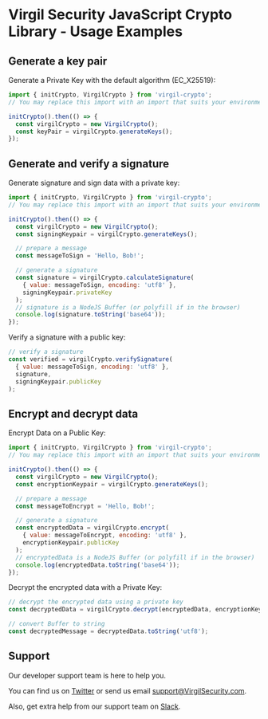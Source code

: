 # Virgil Security JavaScript Crypto Library - Usage Examples

## Generate a key pair
Generate a Private Key with the default algorithm (EC_X25519):
```js
import { initCrypto, VirgilCrypto } from 'virgil-crypto';
// You may replace this import with an import that suits your environment

initCrypto().then(() => {
  const virgilCrypto = new VirgilCrypto();
  const keyPair = virgilCrypto.generateKeys();
});
```

## Generate and verify a signature
Generate signature and sign data with a private key:
```js
import { initCrypto, VirgilCrypto } from 'virgil-crypto';
// You may replace this import with an import that suits your environment

initCrypto().then(() => {
  const virgilCrypto = new VirgilCrypto();
  const signingKeypair = virgilCrypto.generateKeys();

  // prepare a message
  const messageToSign = 'Hello, Bob!';

  // generate a signature
  const signature = virgilCrypto.calculateSignature(
    { value: messageToSign, encoding: 'utf8' },
    signingKeypair.privateKey
  );
  // signature is a NodeJS Buffer (or polyfill if in the browser)
  console.log(signature.toString('base64'));
});
```

Verify a signature with a public key:
```js
// verify a signature
const verified = virgilCrypto.verifySignature(
  { value: messageToSign, encoding: 'utf8' },
  signature,
  signingKeypair.publicKey
);
```

## Encrypt and decrypt data
Encrypt Data on a Public Key:
```js
import { initCrypto, VirgilCrypto } from 'virgil-crypto';
// You may replace this import with an import that suits your environment

initCrypto().then(() => {
  const virgilCrypto = new VirgilCrypto();
  const encryptionKeypair = virgilCrypto.generateKeys();

  // prepare a message
  const messageToEncrypt = 'Hello, Bob!';

  // generate a signature
  const encryptedData = virgilCrypto.encrypt(
    { value: messageToEncrypt, encoding: 'utf8' },
    encryptionKeypair.publicKey
  );
  // encryptedData is a NodeJS Buffer (or polyfill if in the browser)
  console.log(encryptedData.toString('base64'));
});
```

Decrypt the encrypted data with a Private Key:
```js
// decrypt the encrypted data using a private key
const decryptedData = virgilCrypto.decrypt(encryptedData, encryptionKeypair.privateKey);

// convert Buffer to string
const decryptedMessage = decryptedData.toString('utf8');
```

## Support
Our developer support team is here to help you.

You can find us on [Twitter](https://twitter.com/VirgilSecurity) or send us email support@VirgilSecurity.com.

Also, get extra help from our support team on [Slack](https://virgilsecurity.com/join-community).
